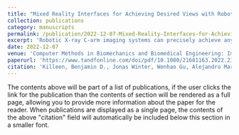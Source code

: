 ```yaml
---
title: "Mixed Reality Interfaces for Achieving Desired Views with Robotic X-ray Systems"
collection: publications
category: manuscripts
permalink: /publication/2022-12-07-Mixed-Reality-Interfaces-for-Achieving-Desired-Views-with-Robotic-X-ray-Systems.md
excerpt: 'Robotic X-ray C-arm imaging systems can precisely achieve any position and orientation relative to the patient. Informing the system, however, what pose exactly corresponds to a desired view is challenging. Currently these systems are operated by the surgeon using joysticks, but this interaction is not necessarily effective because users may be unable to efficiently actuate more than a single axis of the system simultaneously. Moreover, novel robotic imaging systems, such as the Brainlab Loop-X, allow for independent source and detector movements, adding complexity. To address this challenge, we consider complementary interfaces for the surgeon to command robotic X-ray systems effectively. Specifically, we consider three interaction paradigms: (1) the use of a pointer to specify the principal ray of the desired view, (2) the same pointer, but combined with a mixed reality environment to synchronously render digitally reconstructed radiographs from the tool’s pose, and (3) the same mixed reality environment but with a virtual X-ray source instead of the pointer.'
date: 2022-12-07
venue: 'Computer Methods in Biomechanics and Biomedical Engineering: Imaging & Visualization'
paperurl: 'https://www.tandfonline.com/doi/pdf/10.1080/21681163.2022.2154272?casa_token=fW4ZB6Q6rFgAAAAA:6vGc3TF-Bi6Pjv2aBkCQvRgElPkjNn0oh585YA1KRJIaGK-TTtqZaY8EWgBn-u5lLEeQIROrbs6nPT8'
citation: 'Killeen, Benjamin D., Jonas Winter, Wenhao Gu, Alejandro Martin-Gomez, Russell H. Taylor, Greg Osgood, and Mathias Unberath. (2022). &quot;Mixed Reality Interfaces for Achieving Desired Views with Robotic X-ray Systems.&quot; <i>In Computer Methods in Biomechanics and Biomedical Engineering: Imaging & Visualization</i>. 11(4) pp. 1130-1135.'
---
```


The contents above will be part of a list of publications, if the user clicks the link for the publication than the contents of section will be rendered as a full page, allowing you to provide more information about the paper for the reader. When publications are displayed as a single page, the contents of the above "citation" field will automatically be included below this section in a smaller font.
